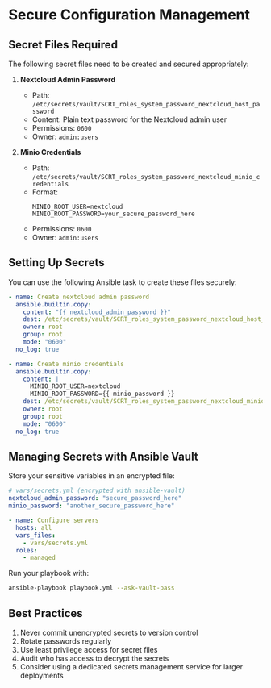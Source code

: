 # Secure Configuration Management

## Secret Files Required

The following secret files need to be created and secured appropriately:

1. **Nextcloud Admin Password**

   - Path: `/etc/secrets/vault/SCRT_roles_system_password_nextcloud_host_password`
   - Content: Plain text password for the Nextcloud admin user
   - Permissions: `0600`
   - Owner: `admin:users`

2. **Minio Credentials**
   - Path: `/etc/secrets/vault/SCRT_roles_system_password_nextcloud_minio_credentials`
   - Format:
     ```
     MINIO_ROOT_USER=nextcloud
     MINIO_ROOT_PASSWORD=your_secure_password_here
     ```
   - Permissions: `0600`
   - Owner: `admin:users`

## Setting Up Secrets

You can use the following Ansible task to create these files securely:

```yaml
- name: Create nextcloud admin password
  ansible.builtin.copy:
    content: "{{ nextcloud_admin_password }}"
    dest: /etc/secrets/vault/SCRT_roles_system_password_nextcloud_host_password
    owner: root
    group: root
    mode: "0600"
  no_log: true

- name: Create minio credentials
  ansible.builtin.copy:
    content: |
      MINIO_ROOT_USER=nextcloud
      MINIO_ROOT_PASSWORD={{ minio_password }}
    dest: /etc/secrets/vault/SCRT_roles_system_password_nextcloud_minio_credentials
    owner: root
    group: root
    mode: "0600"
  no_log: true
```

## Managing Secrets with Ansible Vault

Store your sensitive variables in an encrypted file:

```yaml
# vars/secrets.yml (encrypted with ansible-vault)
nextcloud_admin_password: "secure_password_here"
minio_password: "another_secure_password_here"
```

```yaml
- name: Configure servers
  hosts: all
  vars_files:
    - vars/secrets.yml
  roles:
    - managed
```

Run your playbook with:

```bash
ansible-playbook playbook.yml --ask-vault-pass
```

## Best Practices

1. Never commit unencrypted secrets to version control
2. Rotate passwords regularly
3. Use least privilege access for secret files
4. Audit who has access to decrypt the secrets
5. Consider using a dedicated secrets management service for larger deployments
